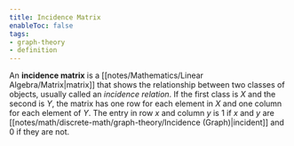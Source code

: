 ```yaml
---
title: Incidence Matrix
enableToc: false
tags:
- graph-theory
- definition
---
```

An **incidence matrix** is a [[notes/Mathematics/Linear Algebra/Matrix|matrix]] that shows the relationship between two classes of objects, usually called an *incidence relation*. If the first class is $X$ and the second is $Y$, the matrix has one row for each element in $X$ and one column for each element of $Y$. The entry in row $x$ and column $y$ is $1$ if $x$ and $y$ are [[notes/math/discrete-math/graph-theory/Incidence (Graph)|incident]] and $0$ if they are not.

